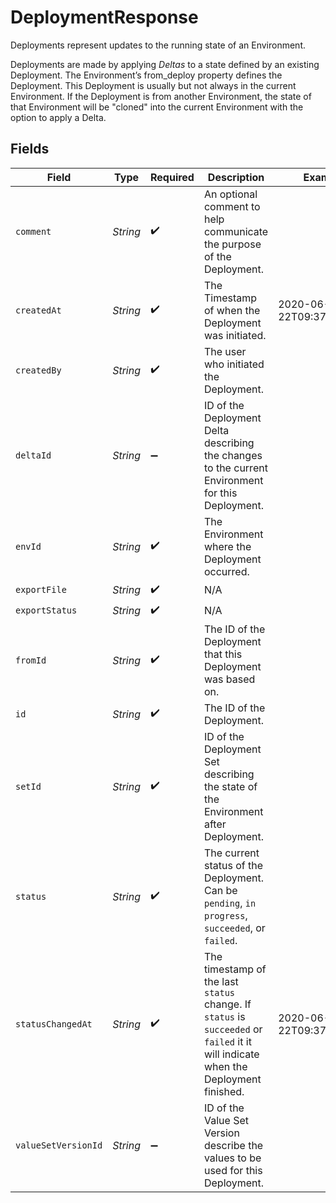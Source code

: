 # DeploymentResponse

Deployments represent updates to the running state of an Environment.

Deployments are made by applying _Deltas_ to a state defined by an existing Deployment. The Environment’s from_deploy property defines the Deployment. This Deployment is usually but not always in the current Environment. If the Deployment is from another Environment, the state of that Environment will be "cloned" into the current Environment with the option to apply a Delta.


## Fields

| Field                                                                                                                               | Type                                                                                                                                | Required                                                                                                                            | Description                                                                                                                         | Example                                                                                                                             |
| ----------------------------------------------------------------------------------------------------------------------------------- | ----------------------------------------------------------------------------------------------------------------------------------- | ----------------------------------------------------------------------------------------------------------------------------------- | ----------------------------------------------------------------------------------------------------------------------------------- | ----------------------------------------------------------------------------------------------------------------------------------- |
| `comment`                                                                                                                           | *String*                                                                                                                            | :heavy_check_mark:                                                                                                                  | An optional comment to help communicate the purpose of the Deployment.                                                              |                                                                                                                                     |
| `createdAt`                                                                                                                         | *String*                                                                                                                            | :heavy_check_mark:                                                                                                                  | The Timestamp of when the Deployment was initiated.                                                                                 | 2020-06-22T09:37:23.523Z                                                                                                            |
| `createdBy`                                                                                                                         | *String*                                                                                                                            | :heavy_check_mark:                                                                                                                  | The user who initiated the Deployment.                                                                                              |                                                                                                                                     |
| `deltaId`                                                                                                                           | *String*                                                                                                                            | :heavy_minus_sign:                                                                                                                  | ID of the Deployment Delta describing the changes to the current Environment for this Deployment.                                   |                                                                                                                                     |
| `envId`                                                                                                                             | *String*                                                                                                                            | :heavy_check_mark:                                                                                                                  | The Environment where the Deployment occurred.                                                                                      |                                                                                                                                     |
| `exportFile`                                                                                                                        | *String*                                                                                                                            | :heavy_check_mark:                                                                                                                  | N/A                                                                                                                                 |                                                                                                                                     |
| `exportStatus`                                                                                                                      | *String*                                                                                                                            | :heavy_check_mark:                                                                                                                  | N/A                                                                                                                                 |                                                                                                                                     |
| `fromId`                                                                                                                            | *String*                                                                                                                            | :heavy_check_mark:                                                                                                                  | The ID of the Deployment that this Deployment was based on.                                                                         |                                                                                                                                     |
| `id`                                                                                                                                | *String*                                                                                                                            | :heavy_check_mark:                                                                                                                  | The ID of the Deployment.                                                                                                           |                                                                                                                                     |
| `setId`                                                                                                                             | *String*                                                                                                                            | :heavy_check_mark:                                                                                                                  | ID of the Deployment Set describing the state of the Environment after Deployment.                                                  |                                                                                                                                     |
| `status`                                                                                                                            | *String*                                                                                                                            | :heavy_check_mark:                                                                                                                  | The current status of the Deployment. Can be `pending`, `in progress`, `succeeded`, or `failed`.                                    |                                                                                                                                     |
| `statusChangedAt`                                                                                                                   | *String*                                                                                                                            | :heavy_check_mark:                                                                                                                  | The timestamp of the last `status` change. If `status` is `succeeded` or `failed` it it will indicate when the Deployment finished. | 2020-06-22T09:37:23.523Z                                                                                                            |
| `valueSetVersionId`                                                                                                                 | *String*                                                                                                                            | :heavy_minus_sign:                                                                                                                  | ID of the Value Set Version describe the values to be used for this Deployment.                                                     |                                                                                                                                     |